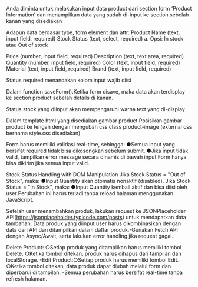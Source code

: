 Anda diminta untuk melakukan input data product dari section form ‘Product Information’ dan menampilkan data yang sudah di-input ke section sebelah kanan yang disediakan

Adapun data berdasar type, form element dan attr:
Product Name (text, input field, required)
Stock Status (text, select, required)
a. Opsi: In stock atau Out of stock

Price (number, input field, required) 
Description (text, text area, required) 
Quantity (number, input field, required)
Color (text, input field, required)
Material (text, input field, required)
Brand (text, input field, required)

Status required menandakan kolom input wajib diisi

Dalam function saveForm().Ketika  form  disave,  maka  data akan terdisplay  ke  section product sebelah details di kanan.

Status stock yang diinput akan mempengaruhi warna text yang di-display

Dalam template html yang disediakan gambar product Posisikan gambar product ke tengah dengan mengubah css class product-image (external css bernama style.css disediakan)

Form harus memiliki validasi real-time, sehingga:
●Semua input yang bersifat required tidak bisa dikosongkan sebelum submit.
●Jika input tidak valid, tampilkan error message secara dinamis di bawah input.Form hanya bisa dikirim jika semua input valid.

Stock Status Handling with DOM Manipulation 
Jika Stock Status = "Out of Stock", maka:
●Input Quantity akan otomatis nonaktif (disabled).
Jika Stock Status = "In Stock", maka:
●Input Quantity kembali aktif dan bisa diisi oleh user.Perubahan ini harus terjadi tanpa reload halaman menggunakan JavaScript.

Setelah user menambahkan produk, lakukan request ke JSONPlaceholder API(https://jsonplaceholder.typicode.com/posts) untuk mendapatkan data tambahan.
Data produk yang diinput user harus dikombinasikan dengan data dari API dan ditampilkan dalam daftar produk.-Gunakan Fetch API dengan Async/Await, serta lakukan error handling jika request gagal.

Delete Product:
○Setiap produk yang ditampilkan harus memiliki tombol Delete.
○Ketika tombol ditekan, produk harus dihapus dari tampilan dan localStorage.
-Edit Product:○Setiap produk harus memiliki tombol Edit.
○Ketika tombol ditekan, data produk dapat diubah melalui form dan diperbarui di tampilan.
-Semua perubahan harus bersifat real-time tanpa refresh halaman.

